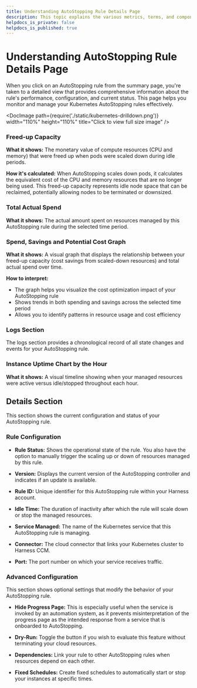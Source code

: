 ```yaml
---
title: Understanding AutoStopping Rule Details Page
description: This topic explains the various metrics, terms, and components displayed on the AutoStopping rule details page for Kubernetes clusters.
helpdocs_is_private: false
helpdocs_is_published: true
---
```


# Understanding AutoStopping Rule Details Page

When you click on an AutoStopping rule from the summary page, you're taken to a detailed view that provides comprehensive information about the rule's performance, configuration, and current status. This page helps you monitor and manage your Kubernetes AutoStopping rules effectively.

<DocImage path={require('./static/kubernetes-drilldown.png')} width="110%" height="110%" title="Click to view full size image" />

### Freed-up Capacity

**What it shows:** The monetary value of compute resources (CPU and memory) that were freed up when pods were scaled down during idle periods.

**How it's calculated:** When AutoStopping scales down pods, it calculates the equivalent cost of the CPU and memory resources that are no longer being used. This freed-up capacity represents idle node space that can be reclaimed, potentially allowing nodes to be terminated or downsized.

### Total Actual Spend

**What it shows:** The actual amount spent on resources managed by this AutoStopping rule during the selected time period.

### Spend, Savings and Potential Cost Graph

**What it shows:** A visual graph that displays the relationship between your freed-up capacity (cost savings from scaled-down resources) and total actual spend over time.

**How to interpret:** 
- The graph helps you visualize the cost optimization impact of your AutoStopping rule
- Shows trends in both spending and savings across the selected time period
- Allows you to identify patterns in resource usage and cost efficiency

### Logs Section

The logs section provides a chronological record of all state changes and events for your AutoStopping rule.

### Instance Uptime Chart by the Hour

**What it shows:** A visual timeline showing when your managed resources were active versus idle/stopped throughout each hour.

## Details Section

This section shows the current configuration and status of your AutoStopping rule.

### Rule Configuration

- **Rule Status:** Shows the operational state of the rule. You also have the option to manually trigger the scaling up or down of resources managed by this rule.

- **Version:** Displays the current version of the AutoStopping controller and indicates if an update is available.

- **Rule ID:** Unique identifier for this AutoStopping rule within your Harness account.

- **Idle Time:** The duration of inactivity after which the rule will scale down or stop the managed resources.

- **Service Managed:** The name of the Kubernetes service that this AutoStopping rule is managing.

- **Connector:** The cloud connector that links your Kubernetes cluster to Harness CCM.

- **Port:** The port number on which your service receives traffic.

### Advanced Configuration

This section shows optional settings that modify the behavior of your AutoStopping rule.

- **Hide Progress Page:** This is especially useful when the service is invoked by an automation system, as it prevents misinterpretation of the progress page as the intended response from a service that is onboarded to AutoStopping.

- **Dry-Run:** Toggle the button if you wish to evaluate this feature without terminating your cloud resources. 

- **Dependencies:** Link your rule to other AutoStopping rules when resources depend on each other.

- **Fixed Schedules:** Create fixed schedules to automatically start or stop your instances at specific times.

